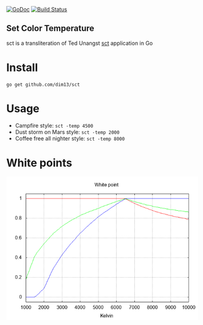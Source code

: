 [![GoDoc](https://godoc.org/github.com/dim13/sct?status.svg)](https://godoc.org/github.com/dim13/sct)
[![Build Status](https://travis-ci.org/dim13/sct.svg?branch=master)](https://travis-ci.org/dim13/sct)

Set Color Temperature
---------------------

sct is a transliteration of Ted Unangst
[sct](http://www.tedunangst.com/flak/post/sct-set-color-temperature)
application in Go

Install
=======

    go get github.com/dim13/sct

Usage
=====

* Campfire style: `sct -temp 4500`
* Dust storm on Mars style: `sct -temp 2000`
* Coffee free all nighter style: `sct -temp 8000`

White points
============

![white points](doc/wp.png)
